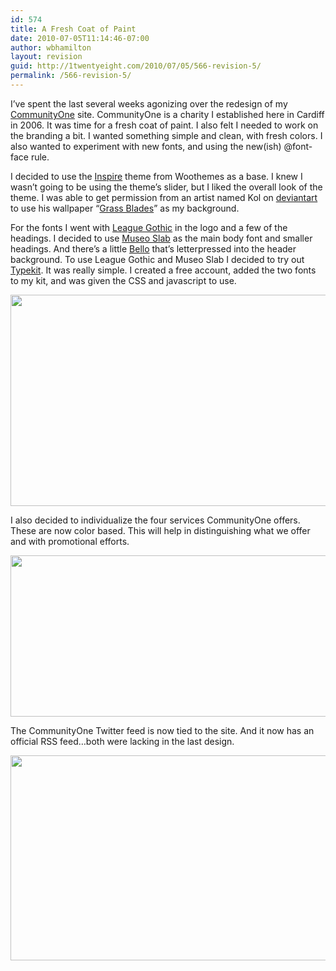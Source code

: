 ```yaml
---
id: 574
title: A Fresh Coat of Paint
date: 2010-07-05T11:14:46-07:00
author: wbhamilton
layout: revision
guid: http://1twentyeight.com/2010/07/05/566-revision-5/
permalink: /566-revision-5/
---
```

I&#8217;ve spent the last several weeks agonizing over the redesign of my [CommunityOne](http://www.communityone.org.uk) site. CommunityOne is a charity I established here in Cardiff in 2006. It was time for a fresh coat of paint. I also felt I needed to work on the branding a bit. I wanted something simple and clean, with fresh colors. I also wanted to experiment with new fonts, and using the new(ish) @font-face rule.

I decided to use the [Inspire](http://www.woothemes.com/amember/go.php?r=389&i=l76) theme from Woothemes as a base. I knew I wasn&#8217;t going to be using the theme&#8217;s slider, but I liked the overall look of the theme. I was able to get permission from an artist named Kol on [deviantart](http://www.deviantart.com/) to use his wallpaper &#8220;[Grass Blades](http://-kol.deviantart.com/art/Grass-Blades-73597063)&#8221; as my background.

For the fonts I went with [League Gothic](http://www.theleagueofmoveabletype.com/fonts/7-league-gothic) in the logo and a few of the headings. I decided to use [Museo Slab](http://new.myfonts.com/fonts/exljbris/museo-slab/) as the main body font and smaller headings. And there&#8217;s a little [Bello](http://new.myfonts.com/fonts/underware/bello/) that&#8217;s letterpressed into the header background. To use League Gothic and Museo Slab I decided to try out [Typekit](http://typekit.com). It was really simple. I created a free account, added the two fonts to my kit, and was given the CSS and javascript to use.

<img class="alignnone size-full wp-image-570" title="header" src="http://1twentyeight.com/wp-content/uploads/2010/07/header.jpg" alt="" width="610" height="338" srcset="http://1twentyeight.com/wp-content/uploads/2010/07/header.jpg 610w, http://1twentyeight.com/wp-content/uploads/2010/07/header-300x166.jpg 300w" sizes="(max-width: 610px) 100vw, 610px" /> 

I also decided to individualize the four services CommunityOne offers. These are now color based. This will help in distinguishing what we offer and with promotional efforts.

<img class="alignnone size-full wp-image-568" title="services" src="http://1twentyeight.com/wp-content/uploads/2010/07/services.jpg" alt="" width="610" height="258" srcset="http://1twentyeight.com/wp-content/uploads/2010/07/services.jpg 610w, http://1twentyeight.com/wp-content/uploads/2010/07/services-300x126.jpg 300w" sizes="(max-width: 610px) 100vw, 610px" /> 

The CommunityOne Twitter feed is now tied to the site. And it now has an official RSS feed&#8230;both were lacking in the last design.

<img class="alignnone size-full wp-image-572" title="footer" src="http://1twentyeight.com/wp-content/uploads/2010/07/footer.jpg" alt="" width="610" height="328" srcset="http://1twentyeight.com/wp-content/uploads/2010/07/footer.jpg 610w, http://1twentyeight.com/wp-content/uploads/2010/07/footer-300x161.jpg 300w" sizes="(max-width: 610px) 100vw, 610px" />